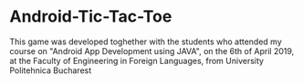 # Android-Tic-Tac-Toe

This game was developed toghether with the students who attended my course on "Android App Development using JAVA", on the 6th of April 2019, at the Faculty of Engineering in Foreign Languages, from University Politehnica Bucharest
